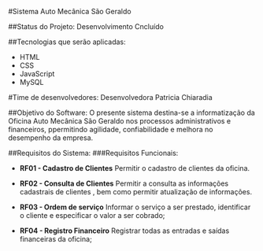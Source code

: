 #Sistema Auto Mecânica São Geraldo

##Status do Projeto: 
Desenvolvimento Cncluído

##Tecnologias que serão aplicadas:
- HTML
- CSS
- JavaScript
- MySQL

#Time de desenvolvedores:
Desenvolvedora Patricia Chiaradia

##Objetivo do Software:
O presente sistema destina-se a informatização da Oficina Auto Mecânica São Geraldo nos processos administrativos e financeiros, ppermitindo agilidade, confiabilidade e melhora no desempenho  da empresa.

##Requisitos do Sistema:
###Requisitos Funcionais:
- **RF01 - Cadastro de Clientes**
Permitir o cadastro de clientes da oficina.

- **RF02 - Consulta de Clientes**
Permitir a consulta as informações cadastrais de clientes , bem como permitir atualização de informações.

- **RF03 - Ordem de serviço**
Informar o serviço a ser prestado, identificar o cliente e especificar o valor a ser cobrado;

- **RF04 - Registro Financeiro**
Registrar todas as entradas e saídas financeiras da oficina;
